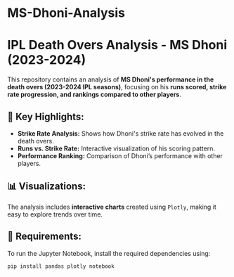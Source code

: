 # MS-Dhoni-Analysis
# IPL Death Overs Analysis - MS Dhoni (2023-2024)

This repository contains an analysis of **MS Dhoni's performance in the death overs (2023-2024 IPL seasons)**, focusing on his **runs scored, strike rate progression, and rankings compared to other players**.

## 📌 Key Highlights:
- **Strike Rate Analysis:** Shows how Dhoni's strike rate has evolved in the death overs.
- **Runs vs. Strike Rate:** Interactive visualization of his scoring pattern.
- **Performance Ranking:** Comparison of Dhoni’s performance with other players.

## 📊 Visualizations:
The analysis includes **interactive charts** created using `Plotly`, making it easy to explore trends over time.

## 🔧 Requirements:
To run the Jupyter Notebook, install the required dependencies using:
```bash
pip install pandas plotly notebook
